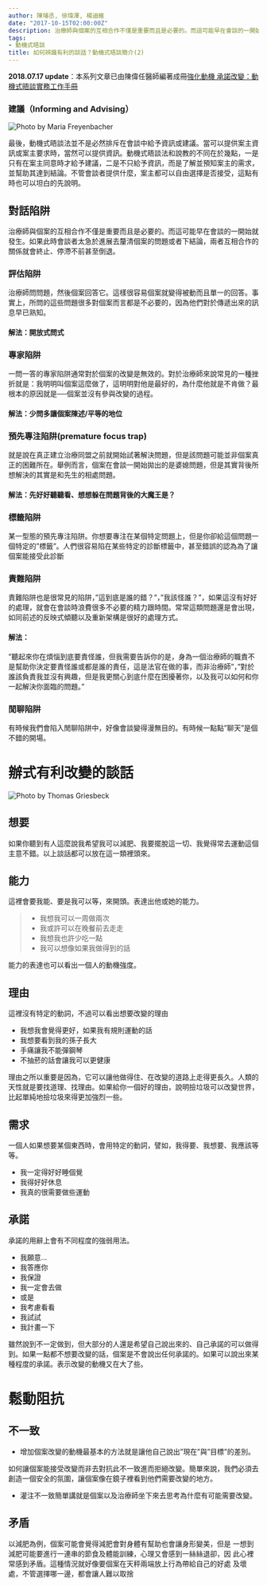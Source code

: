 ```yaml
---
author: 陳璿丞, 徐瑋澤, 楊迪維
date: "2017-10-15T02:00:00Z"
description: 治療師與個案的互相合作不僅是重要而且是必要的。而這可能早在會談的一開始就發生。如果此時會談者太急於進展去釐清個案的問題或者下結論，兩者互相合作的關係就會終止、停滯不前甚至倒退。
tags:
- 動機式晤談
title: 如何辨識有利的談話？動機式晤談簡介(2)
---
```


**2018.07.17 update**：本系列文章已由陳偉任醫師編著成冊[強化動機 承諾改變：動機式晤談實務工作手冊](http://www.books.com.tw/exep/assp.php/poligen/products/0010790177?utm_source=poligen&utm_medium=ap-books&utm_content=recommend&utm_campaign=ap-201807)

### 建議（Informing and Advising）

![Photo by Maria Freyenbacher](https://i.imgur.com/RNbBH53.jpg)

最後，動機式晤談法並不是必然排斥在會談中給予資訊或建議。當可以提供案主資訊或案主要求時，當然可以提供資訊。動機式晤談法和說教的不同在於幾點，一是只有在案主同意時才給予建議，二是不只給予資訊，而是了解並預知案主的需求，並幫助其達到結論。不管會談者提供什麼，案主都可以自由選擇是否接受，這點有時也可以坦白的先說明。

對話陷阱
--------

治療師與個案的互相合作不僅是重要而且是必要的。而這可能早在會談的一開始就發生。如果此時會談者太急於進展去釐清個案的問題或者下結論，兩者互相合作的關係就會終止、停滯不前甚至倒退。

<!--more-->

### 評估陷阱

治療師問問題，然後個案回答它。這樣很容易個案就變得被動而且單一的回答。事實上，所問的這些問題很多對個案而言都是不必要的，因為他們對於傳遞出來的訊息早已熟知。

#### 解法：開放式問式

### 專家陷阱

一問一答的專家陷阱通常對於個案的改變是無效的。對於治療師來說常見的一種挫折就是：我明明叫個案這麼做了，這明明對他是最好的，為什麼他就是不肯做？最根本的原因就是──個案並沒有參與改變的過程。

#### 解法：少問多讓個案陳述/平等的地位

### 預先專注陷阱(premature focus trap)

就是說在真正建立治療同盟之前就開始試著解決問題，但是該問題可能並非個案真正的困難所在。舉例而言，個案在會談一開始拋出的是婆媳問題，但是其實背後所想解決的其實是和先生的相處問題。

#### 解法：先好好聽聽看、想想躲在問題背後的大魔王是？

### 標籤陷阱

某一型態的預先專注陷阱。你想要專注在某個特定問題上，但是你卻給這個問題一個特定的”標籤”。人們很容易陷在某些特定的診斷標籤中，甚至錯誤的認為為了讓個案能接受此診斷

### 責難陷阱

責難陷阱也是很常見的陷阱，”這到底是誰的錯？”，”我該怪誰？”，如果這沒有好好的處理，就會在會談時浪費很多不必要的精力跟時間。常常這類問題還是會出現，如同前述的反映式傾聽以及重新架構是很好的處理方式。

#### 解法：

”聽起來你在煩惱到底要責怪誰，但我需要告訴你的是，身為一個治療師的職責不是幫助你決定要責怪誰或都是誰的責任，這是法官在做的事，而非治療師”，”對於誰該負責我並沒有興趣，但是我更關心到底什麼在困擾著你，以及我可以如何和你一起解決你面臨的問題。”

### 閒聊陷阱

有時候我們會陷入閒聊陷阱中，好像會談變得漫無目的。有時候一點點”聊天”是個不錯的開場。

辦式有利改變的談話
==================

![Photo by Thomas Griesbeck](https://i.imgur.com/7iFu5PN.jpg)

想要
----

如果你聽到有人這麼說我希望我可以減肥、我要擺脫這一切、我覺得常去運動這個主意不錯。以上談話都可以放在這一類裡頭來。

能力
----

這裡會要我能、要是我可以等，來開頭。表達出他或她的能力。

> -   我想我可以一周做兩次
> -   我或許可以在晚餐前去走走
> -   我想我也許少吃一點
> -   我可以想像如果我做得到的話

能力的表達也可以看出一個人的動機強度。

理由
----

這裡沒有特定的動詞，不過可以看出想要改變的理由

-   我想我會覺得更好，如果我有規則運動的話
-   我想要看到我的孫子長大
-   手痛讓我不能彈鋼琴
-   不抽菸的話會讓我可以更健康

理由之所以重要是因為，它可以讓他做得住、在改變的道路上走得更長久。人類的天性就是要找道理、找理由。如果給你一個好的理由，說明撿垃圾可以改變世界，比起單純地撿垃圾來得更加強烈一些。

需求
----

一個人如果想要某個東西時，會用特定的動詞，譬如，我得要、我想要、我應該等等。

-   我一定得好好睡個覺
-   我得好好休息
-   我真的很需要做些運動

承諾
----

承諾的用辭上會有不同程度的強弱用法。

-   我願意…
-   我答應你
-   我保證
-   我一定會去做
-   或是
-   我考慮看看
-   我試試
-   我計畫一下

雖然說到不一定做到，但大部分的人還是希望自己說出來的、自己承諾的可以做得到。如果一點都不想要改變的話，個案是不會說出任何承諾的。如果可以說出來某種程度的承諾。表示改變的動機又在大了些。

鬆動阻抗
========

不一致
------

-   增加個案改變的動機最基本的方法就是讓他自己說出”現在”與”目標”的差別。

如何讓個案能接受改變而非去對抗此不一致進而拒絕改變。簡單來說，我們必須去創造一個安全的氛圍，讓個案像在鏡子裡看到他們需要改變的地方。

-   灌注不一致簡單講就是個案以及治療師坐下來去思考為什麼有可能需要改變。

矛盾
----

以減肥為例，個案可能會覺得減肥會對身體有幫助也會讓身形變美，但是 一想到減肥可能要進行一連串的節食及體能訓練，心理又會感到一絲絲退卻，因 此心裡常感到矛盾。這種情況就好像要個案在天秤兩端放上行為帶給自己的好處 及壞處，不管選擇哪一邊，都會讓人難以取捨

